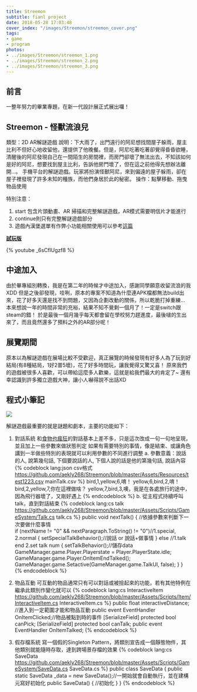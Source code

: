 ```yaml
---
title: Streemon
subtitle: fianl project
date: 2018-05-28 17:03:48
cover_index: "/images/Streemon/streemon_cover.png"
tags:
- game
- program
photos:
- ../images/Streemon/streemon_1.png
- ../images/Streemon/streemon_2.png
- ../images/Streemon/streemon_3.png
---
```

## 前言
一整年努力的畢業專題，在新一代設計展正式展出囉！

## Streemon - 怪獸流浪兒
類型：2D AR解謎遊戲
說明：下大雨了，出門遠行的阿尼想找間屋子躲雨，屋主比利不但好心地收留他，還提供了他晚餐。但是，阿尼吃著吃著卻覺得昏昏欲睡，清醒後的阿尼發現自己在一間陌生的房間裡，而房門卻壞了無法出去，不知該如何是好的阿尼，想要找到屋主比利，告訴他房門壞了，但在這之前他得先想辦法離開...。
手機平台的解謎遊戲。玩家將扮演怪獸阿尼，來到偏遠的屋子躲雨，卻在屋子裡發現了許多未知的種族，而他們身居於此的秘密。
操作：點擊移動、拖曳物品使用

特別注意：
1. start 包含片頭動畫、AR 掃描和完整解謎遊戲，AR模式需要明信片才能進行
2. continue則只有完整解謎遊戲部分
3. 遊戲內漢堡選單有作弊小功能相關使用可以參考[這篇](bit.ly/2x9JuaJ)

**[試玩版](http://bit.ly/2J34LHP)**
<br>

{% youtube _6sCflUgzf8 %}
<br>
## 中途加入
由於畢專組別轉換，我是在第二年的時候才中途加入，感謝同學願意收留流浪的我XDD
但是之後卻發現，哇咧，原本的專案不知道為什麼連APK檔都無法build出來，花了好多天還是找不到問題，又因為企劃改動的關係，所以乾脆打掉重練...
本來想說一年的時間非常的充裕，結果不知不覺剩一個月了！一定是switch跟steam的錯！
於是最後一個月幾乎每天都會留在學校努力趕進度，最後啵的生出來了，而且竟然還多了預料之外的AR部分呢！

## 展覽期間
原本以為解謎遊戲在展場比較不受歡迎，真正展覽的時候發現有好多人為了玩到好結局(有8種結局，1好2普5壞)，花了好多時間玩，讓我覺得又驚又喜！
原來我們的遊戲被很多人喜歡，可以帶給這麼多人歡樂，這就是給我們最大的肯定了~
還有幸認識到許多獨立遊戲大神，讓小人嚇得說不出話XD

## 程式小筆記

<a href="https://github.com/aekly268/Streemon"><img class="itch_and_ghcard" src="https://gh-card.dev/repos/aekly268/Streemon.svg"></a>

解謎遊戲最重要的就是謎題和劇本，主要的功能如下：
1. 對話系統
  和[食物也瘋狂](/crazyFood/)的對話基本上差不多，只是這次改成一句一句地呈現，並且加上一些參數來做狀態判定
  如果有需要特別的事情，像是結束、或讓角色講到一半做些特別的表現就可以利用參數的不同進行調整
  a. 參數意義：說話的人, 說第幾句話, 下個要說話的人, 下個人說的話是他的第幾句話, 說話內容
  {% codeblock lang:json csv格式 https://github.com/aekly268/Streemon/blob/master/Assets/Resources/test1223.csv mainTalk.csv %}
  bird,1,yellow,6,唷！
  yellow,6,bird,2,唷！
  bird,2,yellow,7,你在這裡做啥？
  yellow,7,bird,3,噢，我是在各處旅行的途中，因為飛行器壞了，又剛好遇上
  {% endcodeblock %}
  b. 從主程式持續呼叫talk，直到對話結束
  {% codeblock lang:cs talk https://github.com/aekly268/Streemon/blob/master/Assets/Scripts/GameSystem/Talk.cs talk.cs %}
  public void nextTalk() {        //依據參數來判斷下一次要做什麼事情  
         if (nextName != "0" && nextParagraph.ToString() != "0")//1.special, 2.normal
         {
             setSpecialTalkBehavior();//說話 or 說話+做事情
         }
         else //1.talk end 2.set talk num
         {
             setTalkBehavior();//儲存data
             GameManager.game.Player.Playerstate = Player.PlayerState.idle;                    
             GameManager.game.Player.OnItemEndTalked();
             GameManager.game.Setactive(GameManager.game.TalkUI, false);
         }
     }
  {% endcodeblock %}
2. 物品互動
  可互動的物品通常只有可以對話或被撿起來的功能，若有其他特例在繼承此類別作變化就可以
  {% codeblock lang:cs InteractiveItem https://github.com/aekly268/Streemon/blob/master/Assets/Scripts/Item/InteractiveItem.cs InteractiveItem.cs %}
   public float interactiveDistance; //進入到一定範圍才能和物品互動
   public event EventHandler OnItemClicked;//物品被點到時的事件
   [SerializeField]
   protected bool canPick;
   [SerializeField]
   protected bool canTalk;
   public event EventHandler OnItemTalked;
   {% endcodeblock %}

3. 假存檔系統
  寫一個假的Singleton Pattern，將類別宣告成一個靜態物件，其他類別就能隨時存取，達到跨場景存檔的效果
  {% codeblock lang:cs SaveData https://github.com/aekly268/Streemon/blob/master/Assets/Scripts/GameSystem/SaveData.cs SaveData.cs %}
  public class SaveData {
    public static SaveData _data = new SaveData();//一開始就會自動執行，並在建構元寫好初始化
    public SaveData()
    {
      //初始化
    }
  }
{% endcodeblock %}
